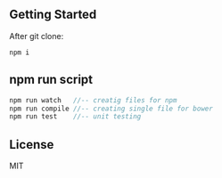 ## Getting Started

After git clone:

```shell
npm i
```

## npm run script

```javascript
npm run watch   //-- creatig files for npm
npm run compile //-- creating single file for bower
npm run test    //-- unit testing
```

## License

MIT
